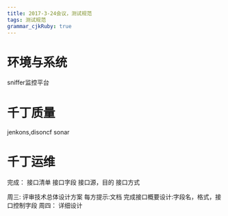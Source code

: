 ```yaml
---
title: 2017-3-24会议，测试规范
tags: 测试规范
grammar_cjkRuby: true
---
```

# 环境与系统
sniffer监控平台
# 千丁质量
jenkons,disoncf
sonar
# 千丁运维


完成：
接口清单
接口字段
接口源，目的
接口方式



周三:
评审技术总体设计方案
每方提示:文档
完成接口概要设计:字段名，格式，接口控制字段
周四：
详细设计